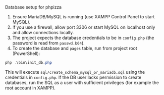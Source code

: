 Database setup for phpizza

1) Ensure MariaDB/MySQL is running (use XAMPP Control Panel to start MySQL).
2) If you use a firewall, allow port 3306 or start MySQL on localhost only and allow connections locally.
3) The project expects the database credentials to be in `config.php` (the password is read from `passwd.b64`).
4) To create the database and `pages` table, run from project root (PowerShell):

```powershell
php .\bin\init_db.php
```

This will execute `sql/create_schema_mysql_or_mariadb.sql` using the credentials in `config.php`. If the DB user lacks permission to create databases, run the SQL as a user with sufficient privileges (for example the root account in XAMPP).
